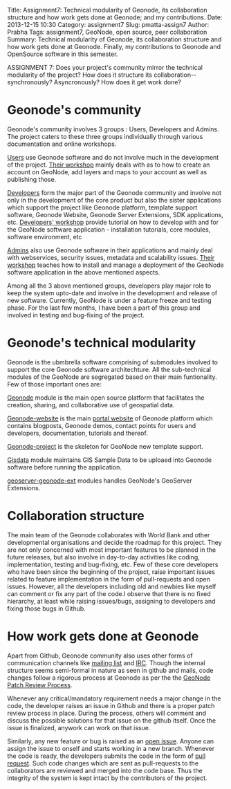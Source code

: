 Title: Assignment7: Technical modularity of Geonode, its collaboration structure and how work gets done at Geonode; and my contributions.
Date: 2013-12-15 10:30
Category: assignment7
Slug: pmatta-assign7
Author: Prabha
Tags: assignment7, GeoNode, open source, peer collaboration
Summary: Technical modularity of Geonode, its collaboration structure and how work gets done at Geonode. Finally, my contributions to Geonode and OpenSource software in this semester.

ASSIGNMENT 7: Does your project's community mirror the technical modularity of the project? How does it structure its collaboration--synchronously? Asyncronously? How does it get work done?



# Geonode's community  
Geonode's community involves 3 groups : Users, Developers and Admins. The project caters to these three groups individually through various documentation and online workshops. 

[Users](http://geonode.org/user_features.html) use Geonode software and do not involve much in the development of the project. [Their workshop](http://docs.geonode.org/en/latest/tutorials/users/index.html#users) mainly deals with as to how to create an account on GeoNode, add layers and maps to your account as well as publishing those.

[Developers](http://geonode.org/dev_features.html) form the major part of the Geonode community and involve not only in the development of the core product but also the sister applications which support the project like Geonode platform, template support software, Geonode Website, Geonode Server Extensions, SDK applications, etc. [Developers' workshop](http://docs.geonode.org/en/latest/tutorials/devel/index.html#devel) provide tutorial on how to develop with and for the GeoNode software application - installation tutorials, core modules, software environment, etc

[Admins](http://geonode.org/admin_features.html) also use Geonode software in their applications and mainly deal with webservices, security issues, metadata and scalability issues. [Their workshop](http://docs.geonode.org/en/latest/tutorials/admin/index.html#admin) teaches how to install and manage a deployment of the GeoNode software application in the above mentioned aspects.

Among all the 3 above mentioned groups, developers play major role to keep the system upto-date and involve in the development and release of new software. Currently, GeoNode is under a feature freeze and testing phase. For the last few months, I have been a part of this group and involved in testing and bug-fixing of the project.


# Geonode's technical modularity
 Geonode is the ubmbrella software comprising of submodules involved to support the core Geonode software architechture. All the  sub-technical modules of the GeoNode are segregated based on their main funtionality. Few of those important ones are:

[Geonode](https://github.com/GeoNode/geonode) module is the main open source platform that facilitates the creation, sharing, and collaborative use of geospatial data. 

[Geonode-website](https://github.com/GeoNode/geonode.github.com) is the main [portal website](http://geonode.org/) of Geonode platform which contains blogposts, Geonode demos, contact points for users and developers, documentation, tutorials and thereof.

[Geonode-project](https://github.com/GeoNode/geonode-project) is the skeleton for GeoNode new template support.

[Gisdata](https://github.com/GeoNode/gisdata) module maintains GIS Sample Data to be uploaed into Geonode software before running the application.

[geoserver-geonode-ext](https://github.com/GeoNode/geoserver-geonode-ext) modules handles GeoNode's GeoServer Extensions.

# Collaboration structure
The main team of the Geonode collaborates with World Bank and other developmental organisations and decide the roadmap for this project. They are not only concerned with most important features to be planned in the future releases, but also involve in day-to-day activities like coding, implementation, testing and bug-fixing, etc. Few of these core developers who have been since the beginning of the project, raise important issues related to feature implementation in the form of pull-requests and open issues. However, all the developers including old and newbies like myself can comment or fix any part of the code.I observe that there is no fixed hierarchy, at least while raising issues/bugs, assigning to developers and fixing those bugs in Github.

# How work gets done at Geonode
Apart from Github, Geonode community also uses other forms of communication channels like [mailing list](https://groups.google.com/a/opengeo.org/forum/#!forum/geonode-dev) and [IRC](irc://irc.freenode.net/geonode). Though the internal structure seems semi-formal in nature as seen in github and mails, code changes follow a rigorous process at Geonode as per the the [GeoNode Patch Review Process]( https://github.com/GeoNode/geonode/wiki/Patch-Review-Process).

Whenever any critical/mandatory requirement needs a major change in the code, the developer raises an issue in Github and there is a proper patch review process in place. During the process, others will comment and discuss the possible solutions for that issue on the github itself. Once the issue is finalized, anywork can work on that issue. 

Similarly, any new feature or bug is raised as an [open issue](https://github.com/geonode/geonode/issues?labels=&milestone=4&page=1&state=open). Anyone can assign the issue to onself and starts working in a new branch. Whenever the code is ready, the developers submits the code in the form of [pull request](https://github.com/GeoNode/geonode/pulls). Such code changes which are sent as pull-requests to the collaborators are reviewed and merged into the code base.
Thus the integrity of the system is kept intact by the contributors of the project.
